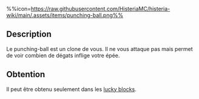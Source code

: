%%icon=https://raw.githubusercontent.com/HisteriaMC/histeria-wiki/main/.assets/items/punching-ball.png%%

## Description
Le punching-ball est un clone de vous. Il ne vous attaque pas mais permet de voir combien de dégats inflige votre épée.

## Obtention 
Il peut être obtenu seulement dans les [lucky blocks](https://histeria.fr/wiki/blocs/lucky-block).